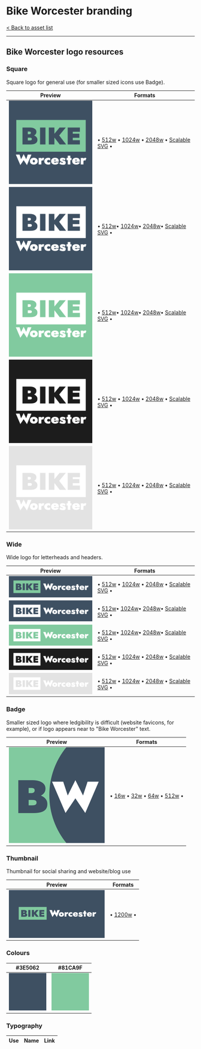 # Bike Worcester branding

[< Back to asset list](./index.md)

---

## Bike Worcester logo resources

### Square
Square logo for general use (for smaller sized icons use Badge).

| Preview | Formats |
| ------- | ------- |
| [![Square](../assets/bike_worcester-logo/bike_worcester-logo-square-256.png)](bike_worcester-logo-square.md) | &bull; [512w](../assets/bike_worcester-logo/bike_worcester-logo-square-512.png) &bull; [1024w](../assets/bike_worcester-logo/bike_worcester-logo-square-1024.png) &bull; [2048w](../assets/bike_worcester-logo/bike_worcester-logo-square-2048.png) &bull; [Scalable SVG](../assets/bike_worcester-logo/bike_worcester-logo-square.svg) &bull; |
  | [![ 3E5062](../assets/bike_worcester-logo/bike_worcester-logo-square-mono-3E5062-256.png)](-.md#3E5062) | &bull; [512w](../assets/bike_worcester-logo/bike_worcester-logo-square-mono-3E5062-512.png)&bull; [1024w](../assets/bike_worcester-logo/bike_worcester-logo-square-mono-3E5062-1024.png)&bull; [2048w](../assets/bike_worcester-logo/bike_worcester-logo-square-mono-3E5062-2048.png)&bull; [Scalable SVG](../assets/bike_worcester-logo/bike_worcester-logo-square-mono-3E5062.svg) &bull; |
  | [![ 81CA9F](../assets/bike_worcester-logo/bike_worcester-logo-square-mono-81CA9F-256.png)](-.md#81CA9F) | &bull; [512w](../assets/bike_worcester-logo/bike_worcester-logo-square-mono-81CA9F-512.png)&bull; [1024w](../assets/bike_worcester-logo/bike_worcester-logo-square-mono-81CA9F-1024.png)&bull; [2048w](../assets/bike_worcester-logo/bike_worcester-logo-square-mono-81CA9F-2048.png)&bull; [Scalable SVG](../assets/bike_worcester-logo/bike_worcester-logo-square-mono-81CA9F.svg) &bull; |
| [![Square black](../assets/bike_worcester-logo/bike_worcester-logo-square-mono-000000-256.png)](bike_worcester-logo-square.md#Black) | &bull; [512w](../assets/bike_worcester-logo/bike_worcester-logo-square-mono-000000-512.png) &bull; [1024w](../assets/bike_worcester-logo/bike_worcester-logo-square-mono-000000-1024.png) &bull; [2048w](../assets/bike_worcester-logo/bike_worcester-logo-square-mono-000000-2048.png) &bull; [Scalable SVG](../assets/bike_worcester-logo/bike_worcester-logo-square-mono-000000.svg) &bull; |
| [![Square black](../assets/bike_worcester-logo/bike_worcester-logo-square-mono-ffffff-256.png)](bike_worcester-logo-square.md#White) | &bull; [512w](../assets/bike_worcester-logo/bike_worcester-logo-square-mono-ffffff-512.png) &bull; [1024w](../assets/bike_worcester-logo/bike_worcester-logo-square-mono-ffffff-1024.png) &bull; [2048w](../assets/bike_worcester-logo/bike_worcester-logo-square-mono-ffffff-2048.png) &bull; [Scalable SVG](../assets/bike_worcester-logo/bike_worcester-logo-square-mono-ffffff.svg) &bull; |

### Wide
Wide logo for letterheads and headers.

| Preview | Formats |
| ------- | ------- |
| [![Wide](../assets/bike_worcester-logo/bike_worcester-logo-wide-256.png)](bike_worcester-logo-wide.md) | &bull; [512w](../assets/bike_worcester-logo/bike_worcester-logo-wide-512.png) &bull; [1024w](../assets/bike_worcester-logo/bike_worcester-logo-wide-1024.png) &bull; [2048w](../assets/bike_worcester-logo/bike_worcester-logo-wide-2048.png) &bull; [Scalable SVG](../assets/bike_worcester-logo/bike_worcester-logo-wide.svg) &bull; |
  | [![ 3E5062](../assets/bike_worcester-logo/bike_worcester-logo-wide-mono-3E5062-256.png)](-.md#3E5062) | &bull; [512w](../assets/bike_worcester-logo/bike_worcester-logo-wide-mono-3E5062-512.png)&bull; [1024w](../assets/bike_worcester-logo/bike_worcester-logo-wide-mono-3E5062-1024.png)&bull; [2048w](../assets/bike_worcester-logo/bike_worcester-logo-wide-mono-3E5062-2048.png)&bull; [Scalable SVG](../assets/bike_worcester-logo/bike_worcester-logo-wide-mono-3E5062.svg) &bull; |
  | [![ 81CA9F](../assets/bike_worcester-logo/bike_worcester-logo-wide-mono-81CA9F-256.png)](-.md#81CA9F) | &bull; [512w](../assets/bike_worcester-logo/bike_worcester-logo-wide-mono-81CA9F-512.png)&bull; [1024w](../assets/bike_worcester-logo/bike_worcester-logo-wide-mono-81CA9F-1024.png)&bull; [2048w](../assets/bike_worcester-logo/bike_worcester-logo-wide-mono-81CA9F-2048.png)&bull; [Scalable SVG](../assets/bike_worcester-logo/bike_worcester-logo-wide-mono-81CA9F.svg) &bull; |
| [![Wide black](../assets/bike_worcester-logo/bike_worcester-logo-wide-mono-000000-256.png)](bike_worcester-logo-wide.md#Black) | &bull; [512w](../assets/bike_worcester-logo/bike_worcester-logo-wide-mono-000000-512.png) &bull; [1024w](../assets/bike_worcester-logo/bike_worcester-logo-wide-mono-000000-1024.png) &bull; [2048w](../assets/bike_worcester-logo/bike_worcester-logo-wide-mono-000000-2048.png) &bull; [Scalable SVG](../assets/bike_worcester-logo/bike_worcester-logo-wide-mono-000000.svg) &bull; |
| [![Wide black](../assets/bike_worcester-logo/bike_worcester-logo-wide-mono-ffffff-256.png)](bike_worcester-logo-wide.md#White) | &bull; [512w](../assets/bike_worcester-logo/bike_worcester-logo-wide-mono-ffffff-512.png) &bull; [1024w](../assets/bike_worcester-logo/bike_worcester-logo-wide-mono-ffffff-1024.png) &bull; [2048w](../assets/bike_worcester-logo/bike_worcester-logo-wide-mono-ffffff-2048.png) &bull; [Scalable SVG](../assets/bike_worcester-logo/bike_worcester-logo-wide-mono-ffffff.svg) &bull; |

### Badge
Smaller sized logo where ledgibility is difficult (website favicons, for example), or if logo appears near to &quot;Bike Worcester&quot; text.

| Preview | Formats |
| ------- | ------- |
| [![Badge](../assets/bike_worcester-logo/bike_worcester-logo-badge-256.png)](bike_worcester-logo-badge.md) | &bull; [16w](../assets/bike_worcester-logo/bike_worcester-logo-badge-16.png) &bull; [32w](../assets/bike_worcester-logo/bike_worcester-logo-badge-32.png) &bull; [64w](../assets/bike_worcester-logo/bike_worcester-logo-badge-64.png) &bull; [512w](../assets/bike_worcester-logo/bike_worcester-logo-badge-512.png)  &bull; |

### Thumbnail
Thumbnail for social sharing and website/blog use

| Preview | Formats |
| ------- | ------- |
| [![Thumbnail](../assets/bike_worcester-logo/bike_worcester-logo-thumbnail-256.png)](bike_worcester-logo-thumbnail.md) | &bull; [1200w](../assets/bike_worcester-logo/bike_worcester-logo-thumbnail-1200.png)  &bull; |


### Colours

| #3E5062 |  #81CA9F | 
| --- |  --- | 
| [![#3E5062 swatch](../assets/bike_worcester-logo/swatch-3E5062.png)]() |  [![#81CA9F swatch](../assets/bike_worcester-logo/swatch-81CA9F.png)]() | 

### Typography

| Use | Name | Link |
| --- | --- | --- |
